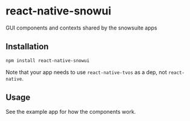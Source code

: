 # react-native-snowui

GUI components and contexts shared by the snowsuite apps

## Installation


```sh
npm install react-native-snowui
```

Note that your app needs to use `react-native-tvos` as a dep, not `react-native`.


## Usage
See the example app for how the components work.